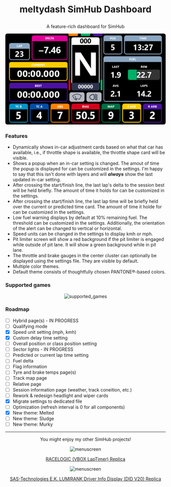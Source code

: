 
# <p align="center">meltydash SimHub Dashboard</p>

<p align="center">A feature-rich dashboard for SimHub</p>

<p align="center"><img src="https://github.com/meltyfruits/meltydash/blob/main/meltydash/meltydash.djson.png?raw=true" alt="menuscreen"/></p>

### Features
* Dynamically shows in-car adjustment cards based on what that car has available, i.e., if throttle shape is available, the throttle shape card will be visible.
* Shows a popup when an in-car setting is changed. The amout of time the popup is displayed for can be customized in the settings. I'm happy to say that this isn't done with layers and will ***always*** show the last updated in-car setting.
* After crossing the start/finish line, the last lap's delta to the session best will be held briefly. The amount of time it holds for can be customized in the settings.
* After crossing the start/finish line, the last lap time will be briefly held over the current or predicted time card. The amount of time it holde for can be customized in the settings.
* Low fuel warning displays by default at 10% remaining fuel. The threshold can be customized in the settings. Additionally, the orientation of the alert can be changed to vertical or horizontal.
* Speed units can be changed in the settings to display kmh or mph.
* Pit limiter screen will show a red background if the pit limiter is engaged while outside of pit lane. It will show a green background while in pit lane.
* The throttle and brake gauges in the center cluster can optionally be displayed using the settings file. They are visible by default.
* Multiple color themes.
* Default theme consists of thoughtfully chosen PANTONE®-based colors.

### Supported games
<p align="center"><img  src="https://github.com/meltyfruits/meltydash/blob/main/images/supported_sim.png?raw=true" alt="supported_games"/></p>

### Roadmap
* [ ] Hybrid page(s) - IN PROGRESS
* [ ] Qualifying mode
* [x] Speed unit setting (mph, kmh)
* [x] Custom delay time setting
* [ ] Overall position or class position setting
* [ ] Sector lights - IN PROGRESS
* [ ] Predicted or current lap time setting
* [ ] Fuel delta 
* [ ] Flag information
* [ ] Tyre and brake temps page(s)
* [ ] Track map page
* [ ] Relative page
* [ ] Session information page (weather, track coneition, etc.)
* [ ] Rework & redesign headlight and wiper cards
* [x] Migrate settings to dedicated file
* [ ] Optimization (refresh interval is 0 for all components)
* [x] New theme: Melted
* [ ] New theme: Sludge
* [ ] New theme: Murky

---
<p align="center">You might enjoy my other SimHub projects!</p>

<p align="center"><img width="350" src="https://github.com/meltyfruits/SimHub-VBOX-LapTimer/blob/main/VBOX%20LapTimer%20(Racelogic).djson.png?raw=true" alt="menuscreen"/></p>
<p align="center"><a href="https://github.com/meltyfruits/Racelogic-VBOX-LapTimer">RACELOGIC (VBOX LapTimer) Replica</a></p>

<p align="center"><img width="350" src="https://github.com/meltyfruits/SimHub-SAS-LUMIRANK-DIDv20/blob/main/SAS%20Driver%20Info%20Display.djson.png?raw=true" alt="menuscreen"/></p>
<p align="center"><a href="https://github.com/meltyfruits/SAS-LUMIRANK-DIDv20">SAS-Technologies E.K. LUMIRANK Driver Info Display (DID V20) Replica</a></p>
